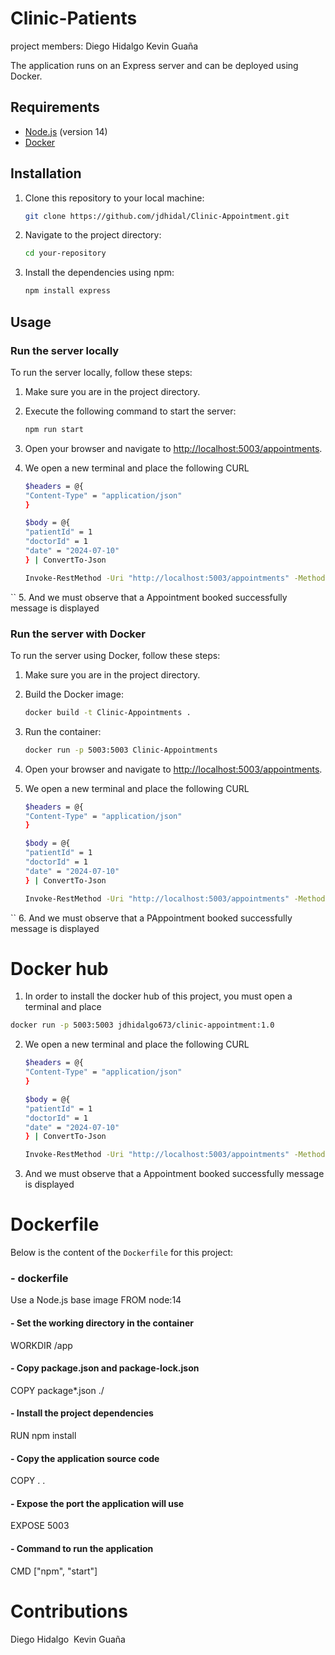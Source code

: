 # Clinic-Patients
project members: 
Diego Hidalgo 
Kevin Guaña

The application runs on an Express server and can be deployed using Docker.
## Requirements

- [Node.js](https://nodejs.org/) (version 14)
- [Docker](https://www.docker.com/get-started)

## Installation
1. Clone this repository to your local machine:

    ```sh
    git clone https://github.com/jdhidal/Clinic-Appointment.git
    ```

2. Navigate to the project directory:

    ```sh
    cd your-repository
    ```

3. Install the dependencies using npm:

    ```sh
    npm install express
    ```
## Usage

### Run the server locally

To run the server locally, follow these steps:

1. Make sure you are in the project directory.

2. Execute the following command to start the server:

    ```sh
    npm run start
    ```

3. Open your browser and navigate to [http://localhost:5003/appointments](http://localhost:5003/appointments).
4. We open a new terminal and place the following CURL
    ``` sh
    $headers = @{
    "Content-Type" = "application/json"
    }

    $body = @{
    "patientId" = 1
    "doctorId" = 1
    "date" = "2024-07-10"
    } | ConvertTo-Json

    Invoke-RestMethod -Uri "http://localhost:5003/appointments" -Method POST -Headers $headers -Body $body
 ``
 5. And we must observe that a Appointment booked successfully message is displayed

### Run the server with Docker

To run the server using Docker, follow these steps:

1. Make sure you are in the project directory.

2. Build the Docker image:

    ```sh
    docker build -t Clinic-Appointments .
    ```

3. Run the container:

    ```sh
    docker run -p 5003:5003 Clinic-Appointments
    ```

4. Open your browser and navigate to [http://localhost:5003/appointments](http://localhost:5003/appointments).
5. We open a new terminal and place the following CURL
    ``` sh
    $headers = @{
    "Content-Type" = "application/json"
    }

    $body = @{
    "patientId" = 1
    "doctorId" = 1
    "date" = "2024-07-10"
    } | ConvertTo-Json

    Invoke-RestMethod -Uri "http://localhost:5003/appointments" -Method POST -Headers $headers -Body $body
 ``
 6. And we must observe that a PAppointment booked successfully message is displayed
 
 # Docker hub
1. In order to install the docker hub of this project, you must open a terminal and place
```sh
docker run -p 5003:5003 jdhidalgo673/clinic-appointment:1.0
````
2. We open a new terminal and place the following CURL
    ``` sh
    $headers = @{
    "Content-Type" = "application/json"
    }

    $body = @{
    "patientId" = 1
    "doctorId" = 1
    "date" = "2024-07-10"
    } | ConvertTo-Json

    Invoke-RestMethod -Uri "http://localhost:5003/appointments" -Method POST -Headers $headers -Body $body
 
3. And we must observe that a Appointment booked successfully message is displayed

# Dockerfile

Below is the content of the `Dockerfile` for this project:

### - dockerfile
Use a Node.js base image
FROM node:14

#### - Set the working directory in the container
WORKDIR /app

#### - Copy package.json and package-lock.json
COPY package*.json ./

#### - Install the project dependencies
RUN npm install

#### - Copy the application source code
COPY . .

#### - Expose the port the application will use
EXPOSE 5003

#### - Command to run the application
CMD ["npm", "start"]

# Contributions
Diego Hidalgo 
Kevin Guaña
